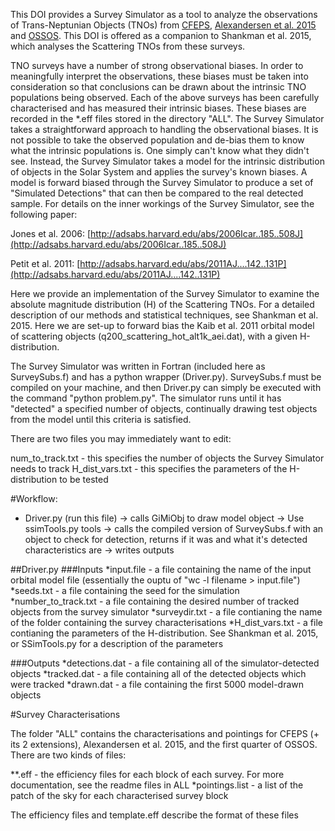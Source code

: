 This DOI provides a Survey Simulator as a tool to analyze the observations of Trans-Neptunian Objects (TNOs) from [CFEPS](http://adsabs.harvard.edu/abs/2011AJ....142..131P), [Alexandersen et al. 2015](http://arxiv.org/abs/1411.7953) and [OSSOS](http://www.ossos-survey.org/). This DOI is offered as a companion to Shankman et al. 2015, which analyses the Scattering TNOs from these surveys.

TNO surveys have a number of strong observational biases. In order to meaningfully interpret the observations, these biases must be taken into consideration so that conclusions can be drawn about the intrinsic TNO populations being observed. Each of the above surveys has been carefully characterised and has measured their intrinsic biases. These biases are recorded in the \*.eff files stored in the directory "ALL". The Survey Simulator takes a straightforward approach to handling the observational biases. It is not possible to take the observed population and de-bias them to know what the intrinsic populations is. One simply can't know what they didn't see. Instead, the Survey Simulator takes a model for the intrinsic distribution of objects in the Solar System and applies the survey's known biases. A model is forward biased through the Survey Simulator to produce a set of "Simulated Detections" that can then be compared to the real detected sample. For details on the inner workings of the Survey Simulator, see the following paper:

Jones et al. 2006: [http://adsabs.harvard.edu/abs/2006Icar..185..508J](http://adsabs.harvard.edu/abs/2006Icar..185..508J)

Petit et al. 2011: [http://adsabs.harvard.edu/abs/2011AJ....142..131P](http://adsabs.harvard.edu/abs/2011AJ....142..131P)

Here we provide an implementation of the Survey Simulator to examine the absolute magnitude distribution (H) of the Scattering TNOs. For a detailed description of our methods and statistical techniques, see Shankman et al. 2015. Here we are set-up to forward bias the Kaib et al. 2011 orbital model of scattering objects (q200_scattering_hot_alt1k_aei.dat), with a given H-distribution.

The Survey Simulator was written in Fortran (included here as SurveySubs.f) and has a python wrapper (Driver.py). SurveySubs.f must be compiled on your machine, and then Driver.py can simply be executed with the command "python problem.py". The simulator runs until it has "detected" a specified number of objects, continually drawing test objects from the model until this criteria is satisfied.

There are two files you may immediately want to edit:

num_to_track.txt - this specifies the number of objects the Survey Simulator needs to track
H_dist_vars.txt  - this specifies the parameters of the H-distribution to be tested


#Workflow:

- Driver.py (run this file)
   -> calls GiMiObj to draw model object
      ->  Use ssimTools.py tools
   -> calls the compiled version of SurveySubs.f with an object to check for detection, returns if it was and what it's detected characteristics are
   -> writes outputs


##Driver.py
###Inputs
*input.file	       - a file containing the name of the input orbital model file (essentially the ouptu of "wc -l filename > input.file")
*seeds.txt    	       - a file containing the seed for the simulation
*number_to_track.txt   - a file containing the desired number of tracked objects from the survey simulator
*surveydir.txt 	       - a file contianing the name of the folder containing the survey characterisations 
*H_dist_vars.txt       - a file contianing the parameters of the H-distribution. See Shankman et al. 2015, or SSimTools.py for a description of the parameters

###Outputs
*detections.dat        - a file containing all of the simulator-detected objects
*tracked.dat	       - a file containing all of the detected objects which were tracked
*drawn.dat 	       - a file containing the first 5000 model-drawn objects





#Survey Characterisations

The folder "ALL" contains the characterisations and pointings for CFEPS (+ its 2 extensions), Alexandersen et al. 2015, and the first quarter of OSSOS.
There are two kinds of files:

*\*.eff   	  - the efficiency files for each block of each survey. For more documentation, see the readme files in ALL
*pointings.list   - a list of the patch of the sky for each characterised survey block 

The efficiency files and template.eff describe the format of these files